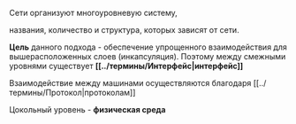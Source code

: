 
Сети организуют многоуровневую систему,

названия, количество и структура, которых зависят от сети. 

**Цель** данного подхода - обеспечение упрощенного взаимодействия для вышерасположенных слоев (инкапсуляция). Поэтому между смежными уровнями существует **[[../термины/Интерфейс|интерфейс]]**

Взаимодействие между машинами осуществляются благодаря [[../термины/Протокол|протоколам]]

Цокольный уровень - **физическая среда**

